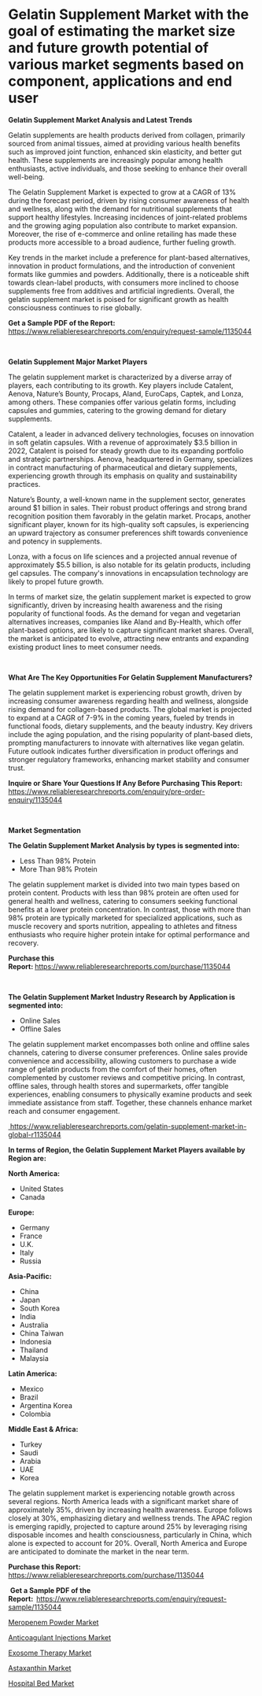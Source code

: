 <p><h1>Gelatin Supplement Market with the goal of estimating the market size and future growth potential of various market segments based on component, applications and end user</h1></p><p><strong>Gelatin Supplement Market Analysis and Latest Trends</strong></p>
<p><p>Gelatin supplements are health products derived from collagen, primarily sourced from animal tissues, aimed at providing various health benefits such as improved joint function, enhanced skin elasticity, and better gut health. These supplements are increasingly popular among health enthusiasts, active individuals, and those seeking to enhance their overall well-being.</p><p>The Gelatin Supplement Market is expected to grow at a CAGR of 13% during the forecast period, driven by rising consumer awareness of health and wellness, along with the demand for nutritional supplements that support healthy lifestyles. Increasing incidences of joint-related problems and the growing aging population also contribute to market expansion. Moreover, the rise of e-commerce and online retailing has made these products more accessible to a broad audience, further fueling growth.</p><p>Key trends in the market include a preference for plant-based alternatives, innovation in product formulations, and the introduction of convenient formats like gummies and powders. Additionally, there is a noticeable shift towards clean-label products, with consumers more inclined to choose supplements free from additives and artificial ingredients. Overall, the gelatin supplement market is poised for significant growth as health consciousness continues to rise globally.</p></p>
<p><strong>Get a Sample PDF of the Report:&nbsp;</strong> <a href="https://www.reliableresearchreports.com/enquiry/request-sample/1135044?utm_campaign=28&utm_medium=2&utm_source=Github&utm_content=ia&utm_term=08032025&utm_id=gelatin-supplement">https://www.reliableresearchreports.com/enquiry/request-sample/1135044</a></p>
<p>&nbsp;</p>
<p><strong>Gelatin Supplement Major Market Players</strong></p>
<p><p>The gelatin supplement market is characterized by a diverse array of players, each contributing to its growth. Key players include Catalent, Aenova, Nature’s Bounty, Procaps, Aland, EuroCaps, Captek, and Lonza, among others. These companies offer various gelatin forms, including capsules and gummies, catering to the growing demand for dietary supplements.</p><p>Catalent, a leader in advanced delivery technologies, focuses on innovation in soft gelatin capsules. With a revenue of approximately $3.5 billion in 2022, Catalent is poised for steady growth due to its expanding portfolio and strategic partnerships. Aenova, headquartered in Germany, specializes in contract manufacturing of pharmaceutical and dietary supplements, experiencing growth through its emphasis on quality and sustainability practices.</p><p>Nature’s Bounty, a well-known name in the supplement sector, generates around $1 billion in sales. Their robust product offerings and strong brand recognition position them favorably in the gelatin market. Procaps, another significant player, known for its high-quality soft capsules, is experiencing an upward trajectory as consumer preferences shift towards convenience and potency in supplements.</p><p>Lonza, with a focus on life sciences and a projected annual revenue of approximately $5.5 billion, is also notable for its gelatin products, including gel capsules. The company's innovations in encapsulation technology are likely to propel future growth.</p><p>In terms of market size, the gelatin supplement market is expected to grow significantly, driven by increasing health awareness and the rising popularity of functional foods. As the demand for vegan and vegetarian alternatives increases, companies like Aland and By-Health, which offer plant-based options, are likely to capture significant market shares. Overall, the market is anticipated to evolve, attracting new entrants and expanding existing product lines to meet consumer needs.</p></p>
<p>&nbsp;</p>
<p><strong>What Are The Key Opportunities For Gelatin Supplement Manufacturers?</strong></p>
<p><p>The gelatin supplement market is experiencing robust growth, driven by increasing consumer awareness regarding health and wellness, alongside rising demand for collagen-based products. The global market is projected to expand at a CAGR of 7-9% in the coming years, fueled by trends in functional foods, dietary supplements, and the beauty industry. Key drivers include the aging population, and the rising popularity of plant-based diets, prompting manufacturers to innovate with alternatives like vegan gelatin. Future outlook indicates further diversification in product offerings and stronger regulatory frameworks, enhancing market stability and consumer trust.</p></p>
<p><strong>Inquire or Share Your Questions If Any Before Purchasing This Report:</strong> <a href="https://www.reliableresearchreports.com/enquiry/pre-order-enquiry/1135044?utm_campaign=28&utm_medium=2&utm_source=Github&utm_content=ia&utm_term=08032025&utm_id=gelatin-supplement">https://www.reliableresearchreports.com/enquiry/pre-order-enquiry/1135044</a></p>
<p>&nbsp;</p>
<p><strong>Market Segmentation</strong></p>
<p><strong>The Gelatin Supplement Market Analysis by types is segmented into:</strong></p>
<p><ul><li>Less Than 98% Protein</li><li>More Than 98% Protein</li></ul></p>
<p><p>The gelatin supplement market is divided into two main types based on protein content. Products with less than 98% protein are often used for general health and wellness, catering to consumers seeking functional benefits at a lower protein concentration. In contrast, those with more than 98% protein are typically marketed for specialized applications, such as muscle recovery and sports nutrition, appealing to athletes and fitness enthusiasts who require higher protein intake for optimal performance and recovery.</p></p>
<p><strong>Purchase this Report:&nbsp;</strong><a href="https://www.reliableresearchreports.com/purchase/1135044?utm_campaign=28&utm_medium=2&utm_source=Github&utm_content=ia&utm_term=08032025&utm_id=gelatin-supplement">https://www.reliableresearchreports.com/purchase/1135044</a></p>
<p>&nbsp;</p>
<p><strong>The Gelatin Supplement Market Industry Research by Application is segmented into:</strong></p>
<p><ul><li>Online Sales</li><li>Offline Sales</li></ul></p>
<p><p>The gelatin supplement market encompasses both online and offline sales channels, catering to diverse consumer preferences. Online sales provide convenience and accessibility, allowing customers to purchase a wide range of gelatin products from the comfort of their homes, often complemented by customer reviews and competitive pricing. In contrast, offline sales, through health stores and supermarkets, offer tangible experiences, enabling consumers to physically examine products and seek immediate assistance from staff. Together, these channels enhance market reach and consumer engagement.</p></p>
<p><a href="https://www.reliableresearchreports.com/gelatin-supplement-market-in-global-r1135044?utm_campaign=28&utm_medium=2&utm_source=Github&utm_content=ia&utm_term=08032025&utm_id=gelatin-supplement">&nbsp;https://www.reliableresearchreports.com/gelatin-supplement-market-in-global-r1135044</a></p>
<p><strong>In terms of Region, the Gelatin Supplement Market Players available by Region are:</strong></p>
<p>
    <p> <strong> North America: </strong>
        <ul>
            <li>United States</li>
            <li>Canada</li>
        </ul>
        </p> 
    <p> <strong> Europe: </strong>
        <ul>
            <li>Germany</li>
            <li>France</li>
            <li>U.K.</li>
            <li>Italy</li>
            <li>Russia</li>
        </ul>
        </p> 
    <p> <strong> Asia-Pacific: </strong>
        <ul>
            <li>China</li>
            <li>Japan</li>
            <li>South Korea</li>
            <li>India</li>
            <li>Australia</li>
            <li>China Taiwan</li>
            <li>Indonesia</li>
            <li>Thailand</li>
            <li>Malaysia</li>
        </ul>
        </p> 
    <p> <strong> Latin America: </strong>
        <ul>
            <li>Mexico</li>
            <li>Brazil</li>
            <li>Argentina Korea</li>
            <li>Colombia</li>
        </ul>
        </p> 
    <p> <strong> Middle East & Africa: </strong>
        <ul>
            <li>Turkey</li>
            <li>Saudi</li>
            <li>Arabia</li>
            <li>UAE</li>
            <li>Korea</li>
        </ul>
    </p>
    </p>
<p><p>The gelatin supplement market is experiencing notable growth across several regions. North America leads with a significant market share of approximately 35%, driven by increasing health awareness. Europe follows closely at 30%, emphasizing dietary and wellness trends. The APAC region is emerging rapidly, projected to capture around 25% by leveraging rising disposable incomes and health consciousness, particularly in China, which alone is expected to account for 20%. Overall, North America and Europe are anticipated to dominate the market in the near term.</p></p>
<p><strong>Purchase this Report: </strong><a href="https://www.reliableresearchreports.com/purchase/1135044?utm_campaign=28&utm_medium=2&utm_source=Github&utm_content=ia&utm_term=08032025&utm_id=gelatin-supplement">https://www.reliableresearchreports.com/purchase/1135044</a></p>
<p>&nbsp;<strong>Get a Sample PDF of the Report:&nbsp;&nbsp;</strong><a href="https://www.reliableresearchreports.com/enquiry/request-sample/1135044?utm_campaign=28&utm_medium=2&utm_source=Github&utm_content=ia&utm_term=08032025&utm_id=gelatin-supplement">https://www.reliableresearchreports.com/enquiry/request-sample/1135044</a></p>
<p><strong></strong></p>
<p><p><a href="https://github.com/abexjeliti/Market-Research-Report-List-1/blob/main/meropenem-powder-market.md?utm_campaign=28&utm_medium=2&utm_source=Github&utm_content=ia&utm_term=08032025&utm_id=gelatin-supplement">Meropenem Powder Market</a></p><p><a href="https://github.com/dibesnayee/Market-Research-Report-List-1/blob/main/anticoagulant-injections-market.md?utm_campaign=28&utm_medium=2&utm_source=Github&utm_content=ia&utm_term=08032025&utm_id=gelatin-supplement">Anticoagulant Injections Market</a></p><p><a href="https://github.com/hervedeidadw/Market-Research-Report-List-1/blob/main/exosome-therapy-market.md?utm_campaign=28&utm_medium=2&utm_source=Github&utm_content=ia&utm_term=08032025&utm_id=gelatin-supplement">Exosome Therapy Market</a></p><p><a href="https://github.com/rreynagjysma65/Market-Research-Report-List-1/blob/main/astaxanthin-market.md?utm_campaign=28&utm_medium=2&utm_source=Github&utm_content=ia&utm_term=08032025&utm_id=gelatin-supplement">Astaxanthin Market</a></p><p><a href="https://github.com/duzcupetriv/Market-Research-Report-List-1/blob/main/hospital-bed-market.md?utm_campaign=28&utm_medium=2&utm_source=Github&utm_content=ia&utm_term=08032025&utm_id=gelatin-supplement">Hospital Bed Market</a></p></p>
